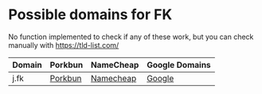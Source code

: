 # Possible domains for FK

No function implemented to check if any of these work, but you can check manually with https://tld-list.com/

| Domain | Porkbun | NameCheap | Google Domains |
|---|---|---|---|
| j.fk | [Porkbun](https://porkbun.com/checkout/search?prb=e814663da1&tlds=&idnLanguage=&search=search&q=j.fk) | [Namecheap](https://www.namecheap.com/domains/registration/results/?domain=j.fk) | [Google](https://domains.google.com/registrar/search?searchTerm=j.fk) |
